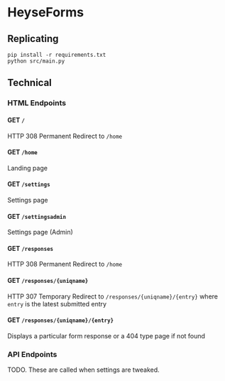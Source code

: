 # HeyseForms

## Replicating

```
pip install -r requirements.txt
python src/main.py
```

## Technical

### HTML Endpoints

#### GET `/`

HTTP 308 Permanent Redirect to `/home`

#### GET `/home`

Landing page

#### GET `/settings`

Settings page

#### GET `/settingsadmin`

Settings page (Admin)

#### GET `/responses`

HTTP 308 Permanent Redirect to `/home`

#### GET `/responses/{uniqname}`

HTTP 307 Temporary Redirect to `/responses/{uniqname}/{entry}` where `entry` is the latest submitted entry

#### GET `/responses/{uniqname}/{entry}`

Displays a particular form response or a 404 type page if not found

### API Endpoints

TODO. These are called when settings are tweaked.
